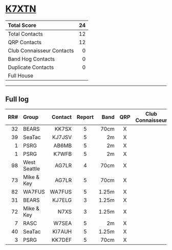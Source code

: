 # [K7XTN](https://www.qrz.com/db/K7XTN)

| Total Score               |   24 |
|:--------------------------|-----:|
| Total Contacts            |   12 |
| QRP Contacts              |   12 |
| Club Connaisseur Contacts |    0 |
| Band Hog Contacts         |    0 |
| Duplicate Contacts        |    0 |
| Full House                |      |

---

## Full log

|   RR# | Group        |   Contact |  Report  |   Band |  QRP  |  Club Connaisseur  |  Band Hog  |   QSO Score |
|------:|:-------------|----------:|:--------:|-------:|:-----:|:------------------:|:----------:|------------:|
|    32 | BEARS        |     KK7SX |    5     |   70cm |   X   |                    |            |           2 |
|    39 | SeaTac       |    KJ7JSV |    5     |     2m |   X   |                    |            |           2 |
|     1 | PSRG         |     AB6MB |    5     |     2m |   X   |                    |            |           2 |
|     1 | PSRG         |     K7WFB |    5     |     2m |   X   |                    |            |           2 |
|    98 | West Seattle |     AG7LR |    4     |   70cm |   X   |                    |            |           2 |
|    73 | Mike & Key   |     AG7LR |    5     |   70cm |   X   |                    |            |           2 |
|    82 | WA7FUS       |    WA7FUS |    5     |  1.25m |   X   |                    |            |           2 |
|    31 | BEARS        |    KJ7ELG |    3     |  1.25m |   X   |                    |            |           2 |
|    72 | Mike & Key   |      N7XS |    3     |  1.25m |   X   |                    |            |           2 |
|     7 | RASC         |     W7SEA |    5     |     2m |   X   |                    |            |           2 |
|    40 | SeaTac       |    KI7AUH |    5     |  1.25m |   X   |                    |            |           2 |
|     3 | PSRG         |    KK7DEF |    5     |   70cm |   X   |                    |            |           2 |